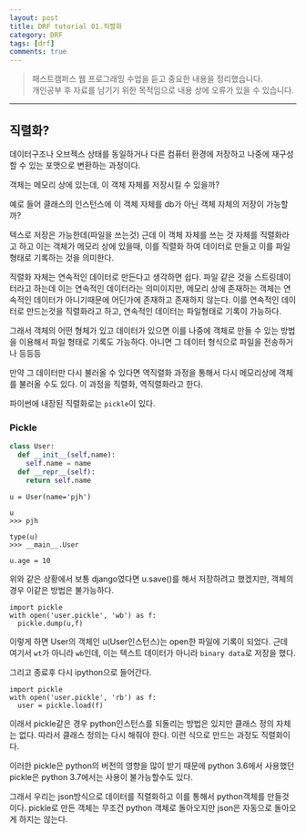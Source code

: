```yaml
---
layout: post
title: DRF tutorial 01.직렬화
category: DRF
tags: [drf]
comments: true
---
```


> 패스트캠퍼스 웹 프로그래밍 수업을 듣고 중요한 내용을 정리했습니다.     
개인공부 후 자료를 남기기 위한 목적임으로 내용 상에 오류가 있을 수 있습니다.      

<hr>

## 직렬화?

데이터구조나 오브젝스 상태를 동일하거나 다른 컴퓨터 환경에 저장하고 나중에 재구성할 수 있는 포맷으로 변환하는 과정이다.

객체는 메모리 상에 있는데, 이 객체 자체를 저장시킬 수 있을까?

예로 들어 클래스의 인스턴스에 이 객체 자체를 db가 아닌 객체 자체의 저장이 가능할까?

텍스로 저장은 가능한데(파일을 쓰는것) 근데 이 객체 자체를 쓰는 것 자체를 직렬화라고 하고 이는 객체가 메모리 상에 있을때, 이를 직렬화 하여 데이터로 만들고 이를 파일형태로 기록하는 것을 의미한다.

직렬화 자체는 연속적인 데이터로 만든다고 생각하면 쉽다. 파일 같은 것을 스트링데이터라고 하는데 이는 연속적인 데이터라는 의미이지만, 메모리 상에 존재하는 객체는 연속적인 데이터가 아니기때문에 어딘가에 존재하고 존재하지 않는다. 이를 연속적인 데이터로 만드는것을 직렬화라고 하고, 연속적인 데이터는 파일형태로 기록이 가능하다.

그래서 객체의 어떤 형체가 있고 데이터가 있으면 이를 나중에 객체로 만들 수 있는 방법을 이용해서 파일 형태로 기록도 가능하다. 아니면 그 데이터 형식으로 파일을 전송하거나 등등등

만약 그 데이터만 다시 불러올 수 있다면 역직렬화 과정을 통해서 다시 메모리상에 객체를 불러올 수도 있다. 이 과정을 직렬화, 역직렬화라고 한다.

파이썬에 내장된 직렬화로는 `pickle`이 있다.

### Pickle

```python
class User:
  def __init__(self,name):
    self.name = name
  def __repr__(self):
    return self.name
```
```shell
u = User(name='pjh')

u
>>> pjh

type(u)
>>> __main__.User

u.age = 10
```
위와 같은 상황에서 보통 django였다면 u.save()를 해서 저장하려고 했겠지만, 객체의 경우 이같은 방법은 불가능하다.

```shell
import pickle
with open('user.pickle', 'wb') as f:
  pickle.dump(u,f)
```

이렇게 하면 User의 객체인 u(User인스턴스)는 open한 파일에 기록이 되었다. 근데 여기서 `wt`가 아니라 `wb`인데, 이는 텍스트 데이터가 아니라 `binary data`로 저장을 했다.

그리고 종료후 다시 ipython으로 들어간다.

```shell
import pickle
with open('user.pickle', 'rb') as f:
  user = pickle.load(f)
```

이래서 pickle같은 경우 python인스턴스를 되돌리는 방법은 있지만 클래스 정의 자체는 없다. 따라서 클래스 정의는 다시 해줘야 한다. 이런 식으로 만드는 과정도 직렬화이다.

이러한 pickle은 python의 버전의 영향을 많이 받기 때문에 python 3.6에서 사용했던 pickle은 python 3.7에서는 사용이 불가능할수도 있다.

그래서 우리는 json방식으로 데이터를 직렬화하고 이를 통해서 python객체를 만들것이다. pickle로 만든 객체는 무조건 python 객체로 돌아오지만 json은 자동으로 돌아오게 하지는 않는다.
